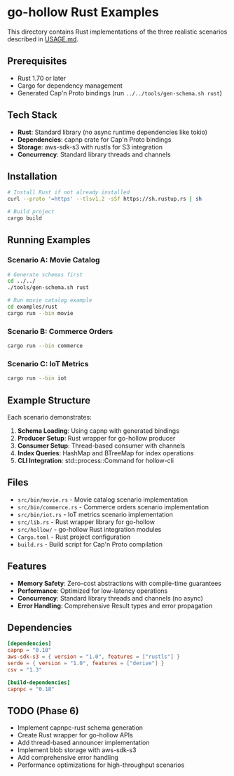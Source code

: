 # go-hollow Rust Examples

This directory contains Rust implementations of the three realistic scenarios described in [USAGE.md](../../USAGE.md).

## Prerequisites

- Rust 1.70 or later
- Cargo for dependency management
- Generated Cap'n Proto bindings (run `../../tools/gen-schema.sh rust`)

## Tech Stack

- **Rust**: Standard library (no async runtime dependencies like tokio)
- **Dependencies**: capnp crate for Cap'n Proto bindings
- **Storage**: aws-sdk-s3 with rustls for S3 integration
- **Concurrency**: Standard library threads and channels

## Installation

```bash
# Install Rust if not already installed
curl --proto '=https' --tlsv1.2 -sSf https://sh.rustup.rs | sh

# Build project
cargo build
```

## Running Examples

### Scenario A: Movie Catalog

```bash
# Generate schemas first
cd ../../
./tools/gen-schema.sh rust

# Run movie catalog example
cd examples/rust
cargo run --bin movie
```

### Scenario B: Commerce Orders

```bash
cargo run --bin commerce
```

### Scenario C: IoT Metrics

```bash
cargo run --bin iot
```

## Example Structure

Each scenario demonstrates:

1. **Schema Loading**: Using capnp with generated bindings
2. **Producer Setup**: Rust wrapper for go-hollow producer
3. **Consumer Setup**: Thread-based consumer with channels
4. **Index Queries**: HashMap and BTreeMap for index operations
5. **CLI Integration**: std::process::Command for hollow-cli

## Files

- `src/bin/movie.rs` - Movie catalog scenario implementation
- `src/bin/commerce.rs` - Commerce orders scenario implementation  
- `src/bin/iot.rs` - IoT metrics scenario implementation
- `src/lib.rs` - Rust wrapper library for go-hollow
- `src/hollow/` - go-hollow Rust integration modules
- `Cargo.toml` - Rust project configuration
- `build.rs` - Build script for Cap'n Proto compilation

## Features

- **Memory Safety**: Zero-cost abstractions with compile-time guarantees
- **Performance**: Optimized for low-latency operations
- **Concurrency**: Standard library threads and channels (no async)
- **Error Handling**: Comprehensive Result types and error propagation

## Dependencies

```toml
[dependencies]
capnp = "0.18"
aws-sdk-s3 = { version = "1.0", features = ["rustls"] }
serde = { version = "1.0", features = ["derive"] }
csv = "1.3"

[build-dependencies]
capnpc = "0.18"
```

## TODO (Phase 6)

- Implement capnpc-rust schema generation
- Create Rust wrapper for go-hollow APIs
- Add thread-based announcer implementation
- Implement blob storage with aws-sdk-s3
- Add comprehensive error handling
- Performance optimizations for high-throughput scenarios
